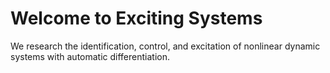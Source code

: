 # Welcome to Exciting Systems

We research the identification, control, and excitation of nonlinear dynamic systems with automatic differentiation.
